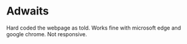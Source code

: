 # Adwaits
Hard coded the webpage as told.
Works fine with microsoft edge and google chrome.
Not responsive.
